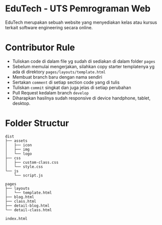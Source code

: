# EduTech - UTS Pemrograman Web
EduTech merupakan sebuah website yang menyediakan kelas atau kursus terkait software engineering secara online.

# Contributor Rule
- Tuliskan code di dalam file yg sudah di sediakan di dalam folder `pages`
- Sebelum memulai mengerjakan, silahkan copy starter templatenya yg ada di direktory `pages/layouts/template.html`
- Membuat branch baru dengan nama sendiri
- Sertakan `comment` di setiap section code yang di tulis
- Tuliskan `commit` singkat dan juga jelas di setiap perubahan
- Pull Request kedalam branch `develop`
- Diharapkan hasilnya sudah responsive di device handphone, tablet, desktop.

# Folder Structur
```
dist
├── assets
│   ├── icon
│   ├── img
│   └── logo
├── css
│   ├── custom-class.css
│   └── style.css
└── js
    └── script.js
          
pages
├── layouts
│   └── template.html
├── blog.html
├── class.html
├── detail-blog.html
└── detail-class.html

index.html

```

